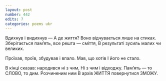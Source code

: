 ```yaml
---
layout: post
number: 442
edits: 7
categories: poems ukr
---
```


Вдихнув і видихнув —
А де життя?
Воно відчувається лише на стиках.
Зберігається памʼять, все решта — сміття,
В результаті зусиль малих чи великих.

Проїхав, проїв, збудував і впало.
Мав, що хотів
І його не стало.

В кінці сказав: народився ні з чим,
Ні з чим і відходжу.
Памʼять — то СЛОВО, то дим.
Розчиненим ним
В архів ЖИТТЯ повернутися ЗМОЖУ.
